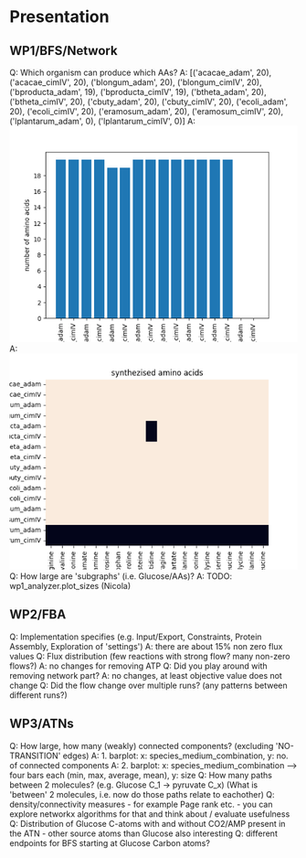 # Presentation

## WP1/BFS/Network
Q: Which organism can produce which AAs?
A: [('acacae_adam', 20), ('acacae_cimIV', 20), ('blongum_adam', 20), ('blongum_cimIV', 20), ('bproducta_adam', 19), ('bproducta_cimIV', 19), ('btheta_adam', 20), ('btheta_cimIV', 20), ('cbuty_adam', 20), ('cbuty_cimIV', 20), ('ecoli_adam', 20), ('ecoli_cimIV', 20), ('eramosum_adam', 20), ('eramosum_cimIV', 20), ('lplantarum_adam', 0), ('lplantarum_cimIV', 0)]
A: ![Bar Plot](output/plots/species_medium_aa_bar_plot.png)
A: ![Heatmap](output/plots/species_medium_aa_heatmap.png)
Q: How large are 'subgraphs' (i.e. Glucose/AAs)?
A: TODO: wp1_analyzer.plot_sizes (Nicola)

## WP2/FBA
Q: Implementation specifies (e.g. Input/Export, Constraints, Protein Assembly, Exploration of 'settings')
A: there are about 15% non zero flux values
Q: Flux distribution (few reactions with strong flow? many non-zero flows?)
A: no changes for removing ATP
Q: Did you play around with removing network part?
A: no changes, at least objective value does not change
Q: Did the flow change over multiple runs? (any patterns between different runs?)

## WP3/ATNs
Q: How large, how many (weakly) connected components? (excluding 'NO-TRANSITION' edges)
A: 1. barplot: x: species_medium_combination, y: no. of connected components
A: 2. barplot: x: species_medium_combination --> four bars each (min, max, average, mean), y: size
Q: How many paths between 2 molecules? (e.g. Glucose C_1 -> pyruvate C_x) (What is 'between' 2 molecules, i.e. now do those paths relate to eachother)
Q: density/connectivity measures
    - for example Page rank etc. 
    - you can explore networkx algorithms for that and think about / evaluate usefulness
Q: Distribution of Glucose C-atoms with and without CO2/AMP present in the ATN
    - other source atoms than Glucose also interesting
Q: different endpoints for BFS starting at Glucose Carbon atoms?